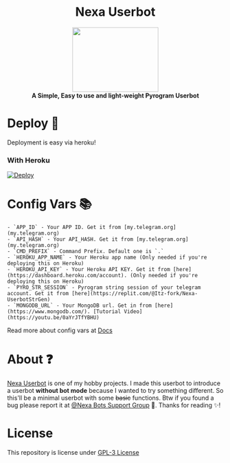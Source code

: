 <h1 align="center"> 
   Nexa Userbot 
</h1>

<p align="center">
  <a href="#"><img src="https://telegra.ph//file/5728259fff312a4fb9ba6.jpg" width="200" height="150"></a> </br>
  <b>A Simple, Easy to use and light-weight Pyrogram Userbot</b>
</p>

# Deploy 🛫
Deployment is easy via heroku!

### With Heroku
[![Deploy](https://www.herokucdn.com/deploy/button.svg)](https://heroku.com/deploy?template=https://github.com/ThePro-CoderZ/Nexa-Userbot)

# Config Vars 📚
```
- `APP_ID` - Your APP ID. Get it from [my.telegram.org](my.telegram.org)
- `API_HASH` - Your API_HASH. Get it from [my.telegram.org](my.telegram.org)
- `CMD_PREFIX` - Command Prefix. Default one is `.`
- `HEROKU_APP_NAME` - Your Heroku app name (Only needed if you're deploying this on Heroku)
- `HEROKU_API_KEY` - Your Heroku API KEY. Get it from [here](https://dashboard.heroku.com/account). (Only needed if you're deploying this on Heroku)
- `PYRO_STR_SESSION` - Pyrogram string session of your telegram account. Get it from [here](https://replit.com/@Itz-fork/Nexa-UserbotStrGen)
- `MONGODB_URL` - Your MongoDB url. Get in from [here](https://www.mongodb.com/). [Tutorial Video](https://youtu.be/0aYrJTfYBHU)
```
Read more about config vars at [Docs](https://nexaub.itz-fork.xyz/docs/get-started/configs/)

# About ❓
[Nexa Userbot](https://github.com/ThePro-CoderZ/Nexa-Userbot) is one of my hobby projects. I made this userbot to introduce a userbot **without bot mode** because I wanted to try something different. So this'll be a minimal userbot with some ~~basic~~ functions. Btw if you found a bug please report it at [@Nexa Bots Support Group](https://t.me/TheArjvps) 🐞. Thanks for reading ✨!

# License
This repository is license under [GPL-3 License](https://github.com/ThePro-CoderZ/Nexa-Userbot/blob/master/LICENSE)
